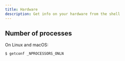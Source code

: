 ```yaml
---
title: Hardware
description: Get info on your hardware from the shell
---
```



## Number of processes

On Linux and macOS:

```sh
$ getconf _NPROCESSORS_ONLN
```
